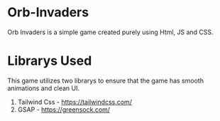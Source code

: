 # Orb-Invaders
Orb Invaders is a simple game created purely using Html, JS and CSS.

# Librarys Used
This game utilizes two librarys to ensure that the game has smooth animations and clean UI.
1. Tailwind Css - https://tailwindcss.com/
2. GSAP - https://greensock.com/
